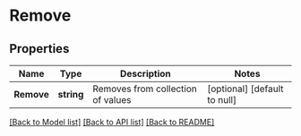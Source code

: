 # Remove

## Properties
Name | Type | Description | Notes
------------ | ------------- | ------------- | -------------
**Remove** | **string** | Removes from collection of values | [optional] [default to null]

[[Back to Model list]](../README.md#documentation-for-models) [[Back to API list]](../README.md#documentation-for-api-endpoints) [[Back to README]](../README.md)


